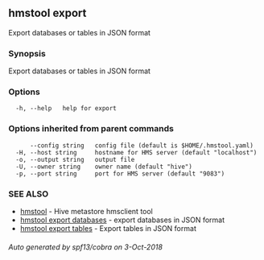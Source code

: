 ## hmstool export

Export databases or tables in JSON format

### Synopsis

Export databases or tables in JSON format

### Options

```
  -h, --help   help for export
```

### Options inherited from parent commands

```
      --config string   config file (default is $HOME/.hmstool.yaml)
  -H, --host string     hostname for HMS server (default "localhost")
  -o, --output string   output file
  -U, --owner string    owner name (default "hive")
  -p, --port string     port for HMS server (default "9083")
```

### SEE ALSO

* [hmstool](hmstool.md)	 - Hive metastore hmsclient tool
* [hmstool export databases](hmstool_export_databases.md)	 - export databases in JSON format
* [hmstool export tables](hmstool_export_tables.md)	 - Export tables in JSON format

###### Auto generated by spf13/cobra on 3-Oct-2018
